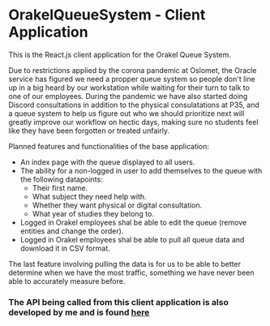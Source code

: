 # OrakelQueueSystem - Client Application

This is the React.js client application for the Orakel Queue System.

Due to restrictions applied by the corona pandemic at Oslomet, the Oracle service has figured we need a propper queue system so people don't line up in a big heard by our workstation while waiting for their turn to talk to one of our employees. During the pandemic we have also started doing Discord consultations in addition to the physical consulatations at P35, and a queue system to help us figure out who we should prioritize next will greatly improve our workflow on hectic days, making sure no students feel like they have been forgotten or treated unfairly.

Planned features and functionalities of the base application:
 - An index page with the queue displayed to all users.
 - The ability for a non-logged in user to add themselves to the queue with the following datapoints:
   - Their first name.
   - What subject they need help with.
   - Whether they want physical or digital consultation.
   - What year of studies they belong to.
 - Logged in Orakel employees shal be able to edit the queue (remove entities and change the order).
 - Logged in Orakel employees shal be able to pull all queue data and download it in CSV format.
 
The last feature involving pulling the data is for us to be able to better determine when we have the most traffic, something we have never been able to accurately measure before.


### The API being called from this client application is also developed by me and is found [here](https://github.com/FredrikPedersen/Orakel_Queue_System_Server)
